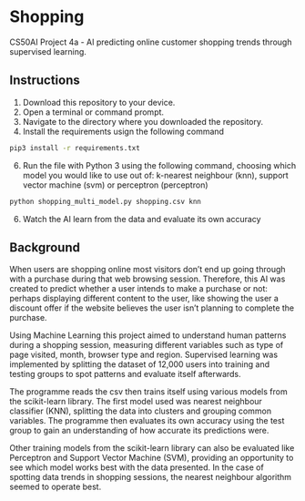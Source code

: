 # Shopping
CS50AI Project 4a - AI predicting online customer shopping trends through supervised learning.

## Instructions
1. Download this repository to your device.
2. Open a terminal or command prompt.
3. Navigate to the directory where you downloaded the repository.
4. Install the requirements usign the following command
```bash
pip3 install -r requirements.txt
```
6. Run the file with Python 3 using the following command, choosing which model you would like to use out of:
k-nearest neighbour (knn), support vector machine (svm) or perceptron (perceptron)
```bash
python shopping_multi_model.py shopping.csv knn
```
6. Watch the AI learn from the data and evaluate its own accuracy

## Background
When users are shopping online most visitors don’t end up going through with a purchase during that web browsing session. Therefore, this AI was created to predict whether a user intends to make a purchase or not: perhaps displaying different content to the user, like showing the user a discount offer if the website believes the user isn’t planning to complete the purchase. 

Using Machine Learning this project aimed to understand human patterns during a shopping session, measuring different variables such as type of page visited, month, browser type and region. Supervised learning was implemented by splitting the dataset of 12,000 users into training and testing groups to spot patterns and evaluate itself afterwards.

The programme reads the csv then trains itself using various models from the scikit-learn library. The first model used was nearest neighbour classifier (KNN), splitting the data into clusters and grouping common variables. The programme then evaluates its own accuracy using the test group to gain an understanding of how accurate its predictions were.

Other training models from the scikit-learn library can also be evaluated like Perceptron and Support Vector Machine (SVM), providing an opportunity to see which model works best with the data presented. In the case of spotting data trends in shopping sessions, the nearest neighbour algorithm seemed to operate best.
